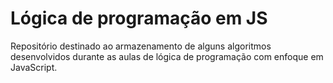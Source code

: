 # Lógica de programação em JS

Repositório destinado ao armazenamento de alguns algoritmos desenvolvidos durante as aulas
de lógica de programação com enfoque em JavaScript.

